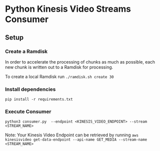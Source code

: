 # Python Kinesis Video Streams Consumer

## Setup
### Create a Ramdisk
In order to accelerate the processing of chunks as much as possible, each new chunk is written out to a Ramdisk for processing.

To create a local Ramdisk run ```./ramdisk.sh create 30```

### Install dependencies
```pip install -r requirements.txt```

### Execute Consumer
```python3 consumer.py  --endpoint <KINESIS_VIDEO_ENDPOINT> --stream <STREAM_NAME>```

Note: Your Kinesis Video Endpoint can be retrieved by running ```aws kinesisvideo get-data-endpoint --api-name GET_MEDIA --stream-name <STREAM_NAME>```
